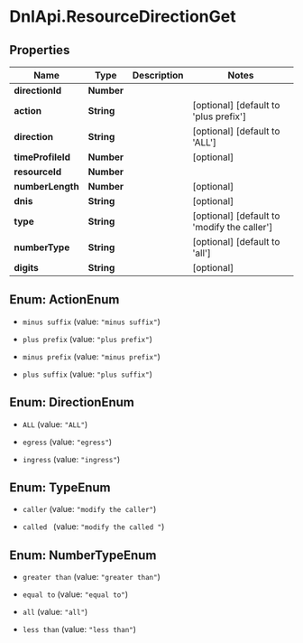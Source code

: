 # DnlApi.ResourceDirectionGet

## Properties
Name | Type | Description | Notes
------------ | ------------- | ------------- | -------------
**directionId** | **Number** |  | 
**action** | **String** |  | [optional] [default to &#39;plus prefix&#39;]
**direction** | **String** |  | [optional] [default to &#39;ALL&#39;]
**timeProfileId** | **Number** |  | [optional] 
**resourceId** | **Number** |  | 
**numberLength** | **Number** |  | [optional] 
**dnis** | **String** |  | [optional] 
**type** | **String** |  | [optional] [default to &#39;modify the caller&#39;]
**numberType** | **String** |  | [optional] [default to &#39;all&#39;]
**digits** | **String** |  | [optional] 


<a name="ActionEnum"></a>
## Enum: ActionEnum


* `minus suffix` (value: `"minus suffix"`)

* `plus prefix` (value: `"plus prefix"`)

* `minus prefix` (value: `"minus prefix"`)

* `plus suffix` (value: `"plus suffix"`)




<a name="DirectionEnum"></a>
## Enum: DirectionEnum


* `ALL` (value: `"ALL"`)

* `egress` (value: `"egress"`)

* `ingress` (value: `"ingress"`)




<a name="TypeEnum"></a>
## Enum: TypeEnum


* `caller` (value: `"modify the caller"`)

* `called ` (value: `"modify the called "`)




<a name="NumberTypeEnum"></a>
## Enum: NumberTypeEnum


* `greater than` (value: `"greater than"`)

* `equal to` (value: `"equal to"`)

* `all` (value: `"all"`)

* `less than` (value: `"less than"`)




